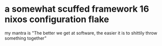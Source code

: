 # a somewhat scuffed framework 16 nixos configuration flake
my mantra is "The better we get at software, the easier it is to shittily throw something together"
